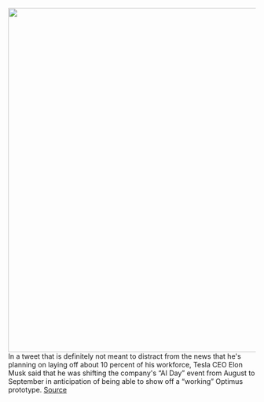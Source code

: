 <img src='https://cdn.vox-cdn.com/thumbor/_SCwNScASpCr6Pf-wuOHAc0mAMs=/0x0:4000x2668/1200x800/filters:focal(1680x1014:2320x1654)/cdn.vox-cdn.com/uploads/chorus_image/image/70939790/0x0_KJC_5055_1.0.jpg' width='700px' /><br/>
In a tweet that is definitely not meant to distract from the news that he's planning on laying off about 10 percent of his workforce, Tesla CEO Elon Musk said that he was shifting the company's “AI Day” event from August to September in anticipation of being able to show off a “working” Optimus prototype.
<a href='https://www.theverge.com/2022/6/3/23153047/tesla-robot-prototype-elon-musk-ai-day-fake'> Source <a/>
